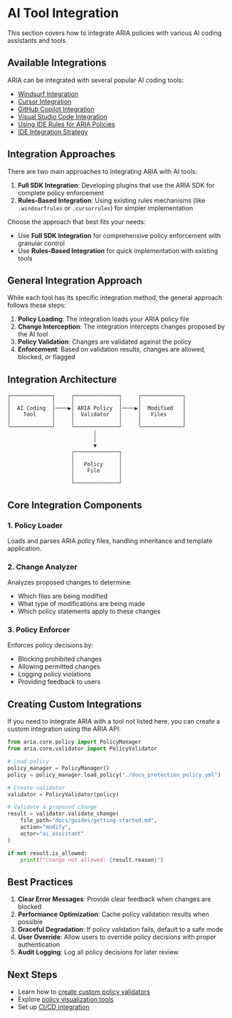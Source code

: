 # AI Tool Integration

This section covers how to integrate ARIA policies with various AI coding assistants and tools.

## Available Integrations

ARIA can be integrated with several popular AI coding tools:

- [Windsurf Integration](windsurf.md)
- [Cursor Integration](cursor.md)
- [GitHub Copilot Integration](github-copilot.md)
- [Visual Studio Code Integration](vscode.md)
- [Using IDE Rules for ARIA Policies](ide-rules.md)
- [IDE Integration Strategy](ide-integration-strategy.md)

## Integration Approaches

There are two main approaches to integrating ARIA with AI tools:

1. **Full SDK Integration**: Developing plugins that use the ARIA SDK for complete policy enforcement
2. **Rules-Based Integration**: Using existing rules mechanisms (like `.windsurfrules` or `.cursorrules`) for simpler implementation

Choose the approach that best fits your needs:
- Use **Full SDK Integration** for comprehensive policy enforcement with granular control
- Use **Rules-Based Integration** for quick implementation with existing tools

## General Integration Approach

While each tool has its specific integration method, the general approach follows these steps:

1. **Policy Loading**: The integration loads your ARIA policy file
2. **Change Interception**: The integration intercepts changes proposed by the AI tool
3. **Policy Validation**: Changes are validated against the policy
4. **Enforcement**: Based on validation results, changes are allowed, blocked, or flagged

## Integration Architecture

```
┌─────────────┐     ┌──────────────┐     ┌─────────────┐
│             │     │              │     │             │
│  AI Coding  │────▶│ ARIA Policy  │────▶│  Modified   │
│    Tool     │     │  Validator   │     │   Files     │
│             │     │              │     │             │
└─────────────┘     └──────────────┘     └─────────────┘
                           │
                           │
                           ▼
                    ┌──────────────┐
                    │              │
                    │   Policy     │
                    │    File      │
                    │              │
                    └──────────────┘
```

## Core Integration Components

### 1. Policy Loader

Loads and parses ARIA policy files, handling inheritance and template application.

### 2. Change Analyzer

Analyzes proposed changes to determine:
- Which files are being modified
- What type of modifications are being made
- Which policy statements apply to these changes

### 3. Policy Enforcer

Enforces policy decisions by:
- Blocking prohibited changes
- Allowing permitted changes
- Logging policy violations
- Providing feedback to users

## Creating Custom Integrations

If you need to integrate ARIA with a tool not listed here, you can create a custom integration using the ARIA API:

```python
from aria.core.policy import PolicyManager
from aria.core.validator import PolicyValidator

# Load policy
policy_manager = PolicyManager()
policy = policy_manager.load_policy("./docs_protection_policy.yml")

# Create validator
validator = PolicyValidator(policy)

# Validate a proposed change
result = validator.validate_change(
    file_path="docs/guides/getting-started.md",
    action="modify",
    actor="ai_assistant"
)

if not result.is_allowed:
    print(f"Change not allowed: {result.reason}")
```

## Best Practices

1. **Clear Error Messages**: Provide clear feedback when changes are blocked
2. **Performance Optimization**: Cache policy validation results when possible
3. **Graceful Degradation**: If policy validation fails, default to a safe mode
4. **User Override**: Allow users to override policy decisions with proper authentication
5. **Audit Logging**: Log all policy decisions for later review

## Next Steps

- Learn how to [create custom policy validators](custom-validators.md)
- Explore [policy visualization tools](policy-visualization.md)
- Set up [CI/CD integration](ci-integration.md)
